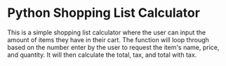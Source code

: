# Python Shopping List Calculator

This is a simple shopping list calculator where the user can input the amount of items they have in their cart. The function will loop through based on the number enter by the user to request the item's name, price, and quantity. It will then calculate the total, tax, and total with tax. 

